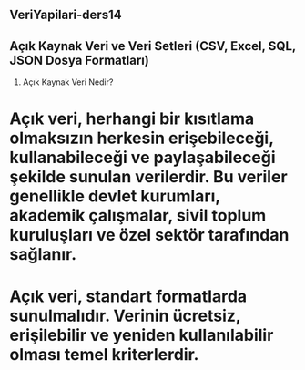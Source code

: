 ## VeriYapilari-ders14

## Açık Kaynak Veri ve Veri Setleri (CSV, Excel, SQL, JSON Dosya Formatları)

1. Açık Kaynak Veri Nedir?

# Açık veri, herhangi bir kısıtlama olmaksızın herkesin erişebileceği, kullanabileceği ve paylaşabileceği şekilde sunulan verilerdir. Bu veriler genellikle devlet kurumları, akademik çalışmalar, sivil toplum kuruluşları ve özel sektör tarafından sağlanır.

# Açık veri, standart formatlarda sunulmalıdır. Verinin ücretsiz, erişilebilir ve yeniden kullanılabilir olması temel kriterlerdir.
